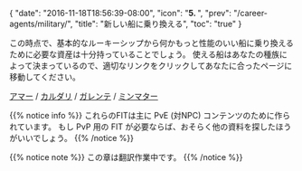 {
  "date": "2016-11-18T18:56:39-08:00",
  "icon": "<b>5. </b>",
  "prev": "/career-agents/military/",
  "title": "新しい船に乗り換える",
  "toc": "true"
}

この時点で、基本的なルーキーシップから何かもっと性能のいい船に乗り換えるために必要な資産は十分持っていることでしょう。 使える船はあなたの種族によって決まっているので、適切なリンクをクリックしてあなたに合ったページに移動してください。

[アマー](/upgrading-ships/amarr/) /
[カルダリ](/upgrading-ships/caldari/) /
[ガレンテ](/upgrading-ships/gallente/) /
[ミンマター](/upgrading-ships/minmatar/)

{{% notice info %}}
これらのFITは主に PvE (対NPC) コンテンツのために作られています。
もし PvP 用の FIT が必要ならば、おそらく他の資料を探したほうがいいでしょう。
{{% /notice %}}

{{% notice note %}}
この章は翻訳作業中です。
{{% /notice %}}
